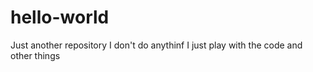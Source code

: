 # hello-world
Just another repository
I don't do anythinf
I just play with the code and other things
